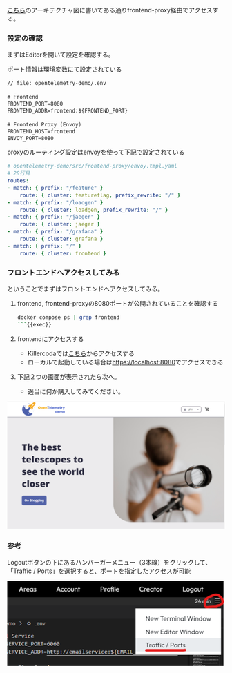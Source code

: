 [こちら](https://opentelemetry.io/docs/demo/architecture/)のアーキテクチャ図に書いてある通りfrontend-proxy経由でアクセスする。

### 設定の確認

まずはEditorを開いて設定を確認する。

ポート情報は環境変数にて設定されている
```env
// file: opentelemetry-demo/.env

# Frontend
FRONTEND_PORT=8080
FRONTEND_ADDR=frontend:${FRONTEND_PORT}

# Frontend Proxy (Envoy)
FRONTEND_HOST=frontend
ENVOY_PORT=8080
```
proxyのルーティング設定はenvoyを使って下記で設定されている

```yaml
# opentelemetry-demo/src/frontend-proxy/envoy.tmpl.yaml
# 28行目
routes:
- match: { prefix: "/feature" }
    route: { cluster: featureflag, prefix_rewrite: "/" }
- match: { prefix: "/loadgen" }
    route: { cluster: loadgen, prefix_rewrite: "/" }
- match: { prefix: "/jaeger" }
    route: { cluster: jaeger }
- match: { prefix: "/grafana" }
    route: { cluster: grafana }
- match: { prefix: "/" }
    route: { cluster: frontend }
```

### フロントエンドへアクセスしてみる

ということでまずはフロントエンドへアクセスしてみる。

1. frontend, frontend-proxyの8080ポートが公開されていることを確認する

    ```bash
    docker compose ps | grep frontend
    ```{{exec}}


2. frontendにアクセスする
   - Killercodaでは[こちら]({{TRAFFIC_HOST1_8080}})からアクセスする
   - ローカルで起動している場合は<https://localhost:8080>でアクセスできる

3. 下記２つの画面が表示されたら次へ。
   - 適当に何か購入してみてください。

![ホーム画面](./assets/frontend.png)


### 参考

Logoutボタンの下にあるハンバーガーメニュー（3本線）をクリックして、「Traffic / Ports」を選択すると、ポートを指定したアクセスが可能

![トラフィックポート画面](./assets/traffic_port.png)
